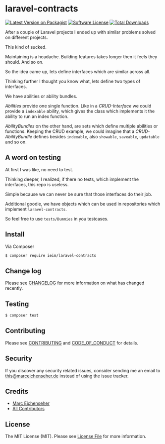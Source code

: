 # laravel-contracts

[![Latest Version on Packagist][ico-version]][link-packagist]
[![Software License][ico-license]](LICENSE.md)
[![Total Downloads][ico-downloads]][link-downloads]

After a couple of Laravel projects I ended up with similar problems solved on different projects. 

This kind of sucked.

Maintaining is a headache. Building features takes longer then it feels they should. And so on.

So the idea came up, lets define interfaces which are similar across all.

Thinking further I thought you know what, lets define two types of interfaces.

We have abilities or ability bundles.

*Abilities* provide one single function. Like in a *CRUD-Interface* we could provide a `indexable` ability, 
which gives the class which implements it the ability to run an index function.

*AbilityBundles* on the other hand, are sets which define multiple abilities or functions. Keeping the CRUD 
example, we could imagine that a *CRUD-AbilityBundle* defines besides `indexable`, also `showable`, `saveable`, 
`updatable` and so on.

## A word on testing
At first I was like, no need to test. 

Thinking deeper, I realized, if there no tests, which implement the interfaces, this repo is useless.

Simple because we can never be sure that those interfaces do their job.

Additional goodie, we have objects which can be used in repositories which implement `laravel-contracts`.  

So feel free to use `tests/Dummies` in you testcases.
 
## Install

Via Composer

``` bash
$ composer require ieim/laravel-contracts
```

## Change log

Please see [CHANGELOG](CHANGELOG.md) for more information on what has changed recently.

## Testing

``` bash
$ composer test
```

## Contributing

Please see [CONTRIBUTING](CONTRIBUTING.md) and [CODE_OF_CONDUCT](CODE_OF_CONDUCT.md) for details.

## Security

If you discover any security related issues, consider sending me an email to this@marceichenseher.de instead of using the issue tracker.

## Credits

- [Marc Eichenseher][link-author]
- [All Contributors][link-contributors]

## License

The MIT License (MIT). Please see [License File](LICENSE.md) for more information.

[ico-version]: https://img.shields.io/packagist/v/ieim/laravel-contracts.svg?style=flat-square
[ico-license]: https://img.shields.io/badge/license-MIT-brightgreen.svg?style=flat-square
[ico-travis]: https://img.shields.io/travis/ieim/laravel-contracts/master.svg?style=flat-square
[ico-scrutinizer]: https://img.shields.io/scrutinizer/coverage/g/ieim/laravel-contracts.svg?style=flat-square
[ico-code-quality]: https://img.shields.io/scrutinizer/g/ieim/laravel-contracts.svg?style=flat-square
[ico-downloads]: https://img.shields.io/packagist/dt/ieim/laravel-contracts.svg?style=flat-square

[link-packagist]: https://packagist.org/packages/ieim/laravel-contracts
[link-downloads]: https://packagist.org/packages/ieim/laravel-contracts
[link-author]: https://github.com/ieim
[link-contributors]: ../../contributors
